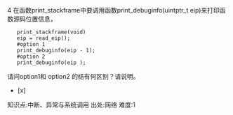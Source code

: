 4
在函数print_stackframe中要调用函数print_debuginfo(uintptr_t eip)来打印函数源码位置信息，
```
   print_stackframe(void)
   eip = read_eip();
   #option 1
   print_debuginfo(eip - 1);
   #option 2
   print_debuginfo(eip );
```
请问option1和 option2 的结有何区别？请说明。
- [x]

知识点:中断、异常与系统调用
出处:网络
难度:1
> 
